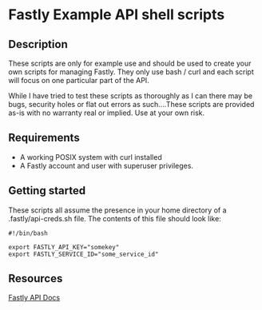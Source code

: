 # Fastly Example API shell scripts

## Description
These scripts are only for example use and should be used to create your own scripts for managing Fastly. They only use bash / curl and each script will focus on one particular part of the API.

While I have tried to test these scripts as thoroughly as I can there may be bugs, security holes or flat out errors as such....These scripts are provided as-is with no warranty real or implied. Use at your own risk.

## Requirements
- A working POSIX system with curl installed
- A Fastly account and user with superuser privileges.

## Getting started
These scripts all assume the presence in your home directory of a .fastly/api-creds.sh file. The contents of this file should look like:
```
#!/bin/bash

export FASTLY_API_KEY="somekey"
export FASTLY_SERVICE_ID="some_service_id"
```

## Resources
[Fastly API Docs](http://docs.fastly.com/api)